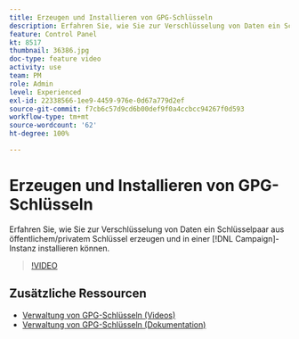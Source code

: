 ```yaml
---
title: Erzeugen und Installieren von GPG-Schlüsseln
description: Erfahren Sie, wie Sie zur Verschlüsselung von Daten ein Schlüsselpaar aus öffentlichem/privatem Schlüssel erzeugen und in einer Campaign-Instanz installieren können.
feature: Control Panel
kt: 8517
thumbnail: 36386.jpg
doc-type: feature video
activity: use
team: PM
role: Admin
level: Experienced
exl-id: 22338566-1ee9-4459-976e-0d67a779d2ef
source-git-commit: f7cb6c57d9cd6b00def9f0a4ccbcc94267f0d593
workflow-type: tm+mt
source-wordcount: '62'
ht-degree: 100%

---
```


# Erzeugen und Installieren von GPG-Schlüsseln

Erfahren Sie, wie Sie zur Verschlüsselung von Daten ein Schlüsselpaar aus öffentlichem/privatem Schlüssel erzeugen und in einer [!DNL Campaign]-Instanz installieren können.

>[!VIDEO](https://video.tv.adobe.com/v/36386?quality=12)

## Zusätzliche Ressourcen

* [Verwaltung von GPG-Schlüsseln (Videos)](./gpg-key-management-overview.md)
* [Verwaltung von GPG-Schlüsseln (Dokumentation)](https://experienceleague.adobe.com/docs/control-panel/using/instances-settings/gpg-keys-management.html?lang=de)
